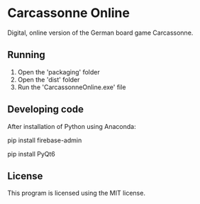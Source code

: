 # Carcassonne Online
Digital, online version of the German board game Carcassonne.

## Running
1. Open the 'packaging' folder
2. Open the 'dist' folder
3. Run the 'CarcassonneOnline.exe' file

## Developing code
After installation of Python using Anaconda:

pip install firebase-admin

pip install PyQt6

## License
This program is licensed using the MIT license.
